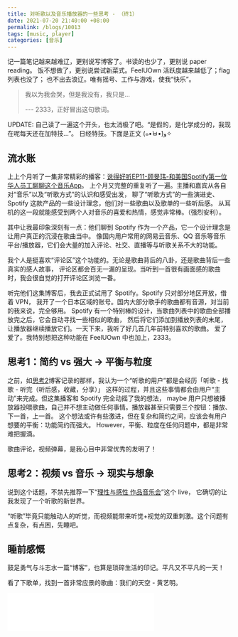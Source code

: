 ```yaml
---
title: 对听歌以及音乐播放器的一些思考 - （终1）
date: 2021-07-20 21:40:00 +08:00
permalink: /blogs/10013
tags: [music, player]
categories: [音乐]
---
```


记一篇笔记越来越难辽，更别说写博客了。书读的也少了，更别说 paper reading。
饭不想做了，更别说尝试新菜式。FeelUOwn 活跃度越来越低了；flag 列表也没了；
也不出去浪辽。唯有摇号、工作与游戏，使我“快乐”。

> 我以为我会哭，但是我没有，我只是...
>
> --- 2333，正好冒出这句歌词。

UPDATE: 自己读了一遍这个开头，也太消极了吧。“是假的，是化学成分的，我现在呢每天还在加特技...”。
日经特技。下面是正文 (๑•̀ㅂ•́)و✧

## 流水账

上上个月听了一集非常精彩的播客：[说得好听EP11-顾旻玮-和美国Spotify第一位华人员工聊聊这个音乐App][podcast-spotify]。
上个月又完整的重复听了一遍。主播和嘉宾从各自对“音乐”以及“听歌方式”的认识和感受出发，
聊了“听歌方式”的一些演进史、Spotify 这款产品的一些设计理念，他们对一些歌曲以及歌单的一些听后感。
从耳机的这一段就能感受到两个人对音乐的喜爱和热情，感觉非常棒。（强烈安利）。

其中让我最印象深刻有一点：他们聊到 Spotify 作为一个产品，它一个设计理念是让用户真正的沉浸在歌曲当中。
像国内用户常用的网易云音乐、QQ 音乐等音乐平台/播放器，它们会大量的加入评论、社交、直播等与听歌关系不大的功能。

我个人是挺喜欢“评论区”这个功能的。无论是歌曲背后的八卦，还是歌曲背后一些真实的感人故事，
评论区都会百无一漏的呈现。当听到一首很有画面感的歌曲时，我会很自觉的打开评论区浏览一番。

听完他们这集博客后，我去正式试用了 Spotify。Spotify 只对部分地区开放，借着 VPN，
我开了一个日本区域的账号。国内大部分歌手的歌曲都有音源，对当前的我来说，完全够用。
Spotify 有一个特别棒的设计，当歌曲列表中的歌曲全部播放完之后，它会自动寻找一些相似的歌曲，
然后将它们添加到播放列表的末尾，让播放器继续播放它们。一天下来，我听了好几首几年前特别喜欢的歌曲。
爱了爱了。我特别想把这种功能在 FeelUOwn 中也加上，2333。

## 思考1：简约 vs 强大 -> 平衡与粒度

之前，如[思考2][thinking2]博客记录的那样，我认为一个“听歌的用户”都是会经历「听歌 - 找歌 - 听完（听后感，收藏，分享）」
这样的过程，并且这些事情都会由用户“主动”来完成。但这集播客和 Spotify 完全动摇了我的想法，
maybe 用户只想被播放器投喂歌曲，自己并不想主动做任何事情。播放器甚至只需要三个按钮：播放、下一首，上一首。
这个想法或许有些激进，但在复杂和简约之间，应该会有用户想要的平衡：功能简约而强大。
However，平衡、粒度在任何问题中，都是非常难把握滴。

歌曲评论，视频弹幕，是我心目中非常优秀的发明了！

## 思考2：视频 vs 音乐 -> 现实与想象

说到这个话题，不禁先推荐一下“[理性与感性 作品音乐会][Sense And Sensibility]”这个 live，
它确切的让我发现了一个听歌的新世界。

“听歌”毕竟只能触动人的听觉，而视频能带来听觉+视觉的双重刺激。这个问题有点复杂，有点困，先睡吧。


## 睡前感慨

鼓足勇气与斗志水一篇“博客”，也算是琐碎生活的印记。平凡又不平凡的一天！

看了下歌单，找到一首非常应景的歌曲：我们的天空 - 黄艺明。
<iframe frameborder="no" border="0" marginwidth="0" marginheight="0" width=330 height=86
    src="//music.163.com/outchain/player?type=2&id=26348100&auto=0&height=66">
</iframe>


[podcast-spotify]: https://www.xiaoyuzhoufm.com/episode/5fb9c23fdee9c1e16d73eab7
[Sense And Sensibility]: https://www.bilibili.com/video/BV1d4411A76u?from=search&seid=16060406316480128981
[thinking2]: /blogs/10011
